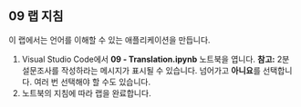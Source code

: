 ﻿---
lab:
    title: '번역'
---

## 09 랩 지침
이 랩에서는 언어를 이해할 수 있는 애플리케이션을 만듭니다. 

1.  Visual Studio Code에서 **09 - Translation.ipynb** 노트북을 엽니다. 
    **참고:** 2분 설문조사를 작성하라는 메시지가 표시될 수 있습니다. 넘어가고 **아니요**를 선택합니다. 여러 번 선택해야 할 수도 있습니다.
2.  노트북의 지침에 따라 랩을 완료합니다.
